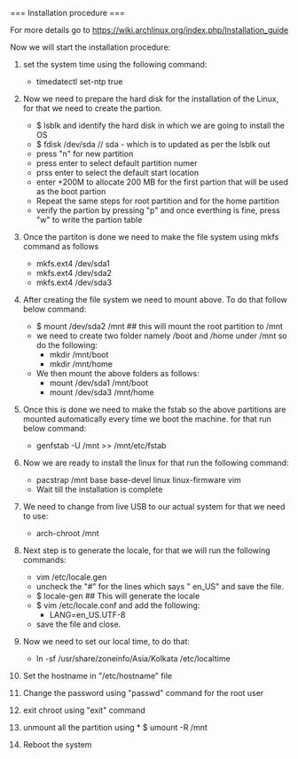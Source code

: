 === Installation procedure ===

For more details go to https://wiki.archlinux.org/index.php/Installation_guide

Now we will start the installation procedure:
1. set the system time using the following command:
	* timedatectl set-ntp true

2. Now we need to prepare the hard disk for the installation of the Linux, for that we need to create the partion.
	* $ lsblk and identify the hard disk in which we are going to install the OS
	* $ fdisk /dev/sda   // sda - which is to updated as per the lsblk out
	* press "n" for new partition
	* press enter to select default partition numer
	* prss enter to select the default start location
	* enter +200M to allocate 200 MB for the first partion that will be used as the boot partion
	* Repeat the same steps for root partition and for the home partition
	* verify the partion by pressing "p" and once everthing is fine, press "w" to write the partion table

3. Once the partiton is done we need to make the file system using mkfs command as follows
	* mkfs.ext4 /dev/sda1
	* mkfs.ext4 /dev/sda2
	* mkfs.ext4 /dev/sda3

4. After creating the file system we need to mount above. To do that follow below command:
	* $ mount /dev/sda2 /mnt       ## this will mount the root partition to /mnt
	* we need to create two folder namely /boot and /home under /mnt so do the following:
		* mkdir /mnt/boot
		* mkdir /mnt/home
	* We then mount the above folders as follows:
		* mount /dev/sda1 /mnt/boot
		* mount /dev/sda3 /mnt/home

5. Once this is done we need to make the fstab so the above partitions are mounted automatically every time we boot the machine. for that run below command:
	* genfstab -U /mnt >> /mnt/etc/fstab

6. Now we are ready to install the linux for that run the following command:
	* pacstrap /mnt base base-devel linux linux-firmware vim
	* Wait till the installation is complete
7. We need to change from live USB to our actual system for that we need to use:
	* arch-chroot /mnt
8. Next step is to generate the locale, for that we will run the following commands:
	* vim /etc/locale.gen
	* uncheck the "#" for the lines which says " en_US" and save the file.
	* $ locale-gen 			## This will generate the locale
	* $ vim /etc/locale.conf and add the following:
		* LANG=en_US.UTF-8
	* save the file and close.
9. Now we need to set our local time, to do that:
	* ln -sf /usr/share/zoneinfo/Asia/Kolkata /etc/localtime
10. Set the hostname in "/etc/hostname" file
11. Change the password using "passwd" command for the root user
12. exit chroot using "exit" command
13. unmount all the partition using
    	* $ umount -R /mnt
14. Reboot the system
